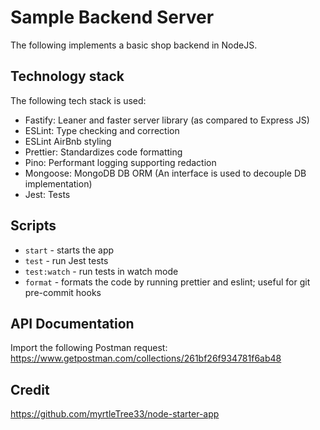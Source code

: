 # Sample Backend Server

The following implements a basic shop backend in NodeJS.

## Technology stack

The following tech stack is used:

- Fastify: Leaner and faster server library (as compared to Express JS)
- ESLint: Type checking and correction
- ESLint AirBnb styling
- Prettier: Standardizes code formatting
- Pino: Performant logging supporting redaction
- Mongoose: MongoDB DB ORM (An interface is used to decouple DB implementation)
- Jest: Tests

## Scripts

- `start` - starts the app
- `test` - run Jest tests
- `test:watch` - run tests in watch mode
- `format` - formats the code by running prettier and eslint; useful for git pre-commit hooks

## API Documentation

Import the following Postman request: https://www.getpostman.com/collections/261bf26f934781f6ab48

## Credit

https://github.com/myrtleTree33/node-starter-app